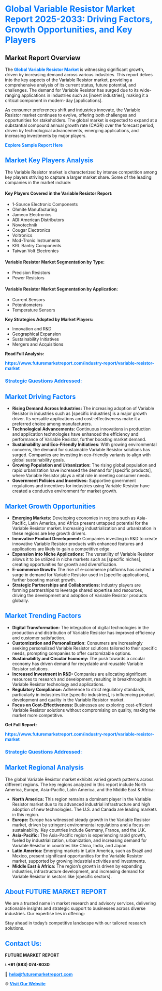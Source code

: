 <h1 style="color: #007BFF;">Global Variable Resistor Market Report 2025-2033: Driving Factors, Growth Opportunities, and Key Players</h1>

<section id="overview">
<h2>Market Report Overview</h2>
<p>The <a href="https://www.futuremarketreport.com/industry-report/variable-resistor-market" style="color: #007BFF; text-decoration: none;"><strong>Global Variable Resistor Market</strong></a> is witnessing significant growth, driven by increasing demand across various industries. This report delves into the key aspects of the Variable Resistor market, providing a comprehensive analysis of its current status, future potential, and challenges. The demand for Variable Resistor has surged due to its wide-ranging applications in industries such as [insert industries], making it a critical component in modern-day [applications].</p>
<p>As consumer preferences shift and industries innovate, the Variable Resistor market continues to evolve, offering both challenges and opportunities for stakeholders. The global market is expected to expand at a substantial compound annual growth rate (CAGR) over the forecast period, driven by technological advancements, emerging applications, and increasing investments by major players.</p>
</section>

<section id="overview">
<p><a href="https://www.futuremarketreport.com/request-sample/reportId=76014" style="color: #007BFF; text-decoration: none;"><strong>Explore Sample Report Here</strong></a></p>
</section>

<section id="key-players">
<h2 style="color: #007BFF;">Market Key Players Analysis</h2>
<p>The Variable Resistor market is characterized by intense competition among key players striving to capture a larger market share. Some of the leading companies in the market include:</p>
<h4>Key Players Covered in the Variable Resistor Report:</h4>
<ul><li>1-Source Electronic Components</li><li>Ohmite Manufacturing</li><li>Jameco Electronics</li><li>ADI American Distributors</li><li>Novotechnik</li><li>Cougar Electronics</li><li>Voltronics</li><li>Mod-Tronic Instruments</li><li>KRL Bantry Components</li><li>Taiwan Volt Electronics</li></ul>
<h4>Variable Resistor Market Segmentation by Type:</h4>
<ul><li>Precision Resistors</li><li>Power Resistors</li></ul>

<h4>Variable Resistor Market Segmentation by Application:</h4>
<ul><li>Current Sensors</li><li>Potentiometers</li><li>Temperature Sensors</li></ul>
<p><strong>Key Strategies Adopted by Market Players:</strong></p>
<ul>
<li>Innovation and R&D</li>
<li>Geographical Expansion</li>
<li>Sustainability Initiatives</li>
<li>Mergers and Acquisitions</li>
</ul>
</section>

<section>
<p><strong>Read Full Analysis: </strong></p><a href="https://www.futuremarketreport.com/industry-report/variable-resistor-market" style="color: #007BFF; text-decoration: none;"><strong>https://www.futuremarketreport.com/industry-report/variable-resistor-market</strong></a>
<h3 style="color: #007BFF;">Strategic Questions Addressed:</h3>
</section>

<section id="driving-factors">
<h2 style="color: #007BFF;">Market Driving Factors</h2>
<ul>
<li><strong>Rising Demand Across Industries:</strong> The increasing adoption of Variable Resistor in industries such as [specific industries] is a major growth driver. Its versatile applications and cost-effectiveness make it a preferred choice among manufacturers.</li>
<li><strong>Technological Advancements:</strong> Continuous innovations in production and application technologies have enhanced the efficiency and performance of Variable Resistor, further boosting market demand.</li>
<li><strong>Sustainability and Eco-Friendly Initiatives:</strong> With growing environmental concerns, the demand for sustainable Variable Resistor solutions has surged. Companies are investing in eco-friendly variants to align with global sustainability goals.</li>
<li><strong>Growing Population and Urbanization:</strong> The rising global population and rapid urbanization have increased the demand for [specific products], where Variable Resistor plays a vital role in meeting consumer needs.</li>
<li><strong>Government Policies and Incentives:</strong> Supportive government regulations and incentives for industries using Variable Resistor have created a conducive environment for market growth.</li>
</ul>
</section>

<section id="growth-opportunities">
<h2 style="color: #007BFF;">Market Growth Opportunities</h2>
<ul>
<li><strong>Emerging Markets:</strong> Developing economies in regions such as Asia-Pacific, Latin America, and Africa present untapped potential for the Variable Resistor market. Increasing industrialization and urbanization in these regions are key growth drivers.</li>
<li><strong>Innovative Product Development:</strong> Companies investing in R&D to create innovative Variable Resistor products with enhanced features and applications are likely to gain a competitive edge.</li>
<li><strong>Expansion into Niche Applications:</strong> The versatility of Variable Resistor allows it to be utilized in niche markets such as [specific niches], creating opportunities for growth and diversification.</li>
<li><strong>E-commerce Growth:</strong> The rise of e-commerce platforms has created a surge in demand for Variable Resistor used in [specific applications], further boosting market growth.</li>
<li><strong>Strategic Partnerships and Collaborations:</strong> Industry players are forming partnerships to leverage shared expertise and resources, driving the development and adoption of Variable Resistor products globally.</li>
</ul>
</section>

<section id="trending-factors">
<h2 style="color: #007BFF;">Market Trending Factors</h2>
<ul>
<li><strong>Digital Transformation:</strong> The integration of digital technologies in the production and distribution of Variable Resistor has improved efficiency and customer satisfaction.</li>
<li><strong>Customization and Personalization:</strong> Consumers are increasingly seeking personalized Variable Resistor solutions tailored to their specific needs, prompting companies to offer customizable options.</li>
<li><strong>Sustainability and Circular Economy:</strong> The push towards a circular economy has driven demand for recyclable and reusable Variable Resistor solutions.</li>
<li><strong>Increased Investment in R&D:</strong> Companies are allocating significant resources to research and development, resulting in breakthroughs in Variable Resistor technology and applications.</li>
<li><strong>Regulatory Compliance:</strong> Adherence to strict regulatory standards, particularly in industries like [specific industries], is influencing product development and quality in the Variable Resistor market.</li>
<li><strong>Focus on Cost-Effectiveness:</strong> Businesses are exploring cost-efficient Variable Resistor solutions without compromising on quality, making the market more competitive.</li>
</ul>
</section>

<section>
<p><strong>Get Full Report: </strong></p><a href="https://www.futuremarketreport.com/industry-report/variable-resistor-market" style="color: #007BFF; text-decoration: none;"><strong>https://www.futuremarketreport.com/industry-report/variable-resistor-market</strong></a>
<h3 style="color: #007BFF;">Strategic Questions Addressed:</h3>
</section>


<section id="regional-analysis">
<h2 style="color: #007BFF;">Market Regional Analysis</h2>
<p>The global Variable Resistor market exhibits varied growth patterns across different regions. The key regions analyzed in this report include North America, Europe, Asia-Pacific, Latin America, and the Middle East & Africa:</p>
<ul>
<li><strong>North America:</strong> This region remains a dominant player in the Variable Resistor market due to its advanced industrial infrastructure and high adoption of new technologies. The U.S. and Canada are leading markets in this region.</li>
<li><strong>Europe:</strong> Europe has witnessed steady growth in the Variable Resistor market, driven by stringent environmental regulations and a focus on sustainability. Key countries include Germany, France, and the U.K.</li>
<li><strong>Asia-Pacific:</strong> The Asia-Pacific region is experiencing rapid growth, fueled by industrialization, urbanization, and increasing demand for Variable Resistor in countries like China, India, and Japan.</li>
<li><strong>Latin America:</strong> Emerging markets in Latin America, such as Brazil and Mexico, present significant opportunities for the Variable Resistor market, supported by growing industrial activities and investments.</li>
<li><strong>Middle East & Africa:</strong> The region’s growth is driven by expanding industries, infrastructure development, and increasing demand for Variable Resistor in sectors like [specific sectors].</li>
</ul>
</section>

<footer>
<h2 style="color: #007BFF;">About FUTURE MARKET REPORT</h2>
<p>We are a trusted name in market research and advisory services, delivering actionable insights and strategic support to businesses across diverse industries. Our expertise lies in offering:</p>

<p>Stay ahead in today’s competitive landscape with our tailored research solutions.</p>

<h2 style="color: #007BFF;">Contact Us:</h2>
<p><strong>FUTURE MARKET REPORT</strong></p>
<p>📞 <strong>+91 (883) 074-8030</strong></p>
<p>📧 <strong><a href="mailto:help@futuremarketreport.com" style="color: #007BFF;">help@futuremarketreport.com</a></strong></p>
<p>🌐 <strong><a href="https://www.futuremarketreport.com/" style="color: #007BFF;">Visit Our Website</a></strong></p>
</footer>